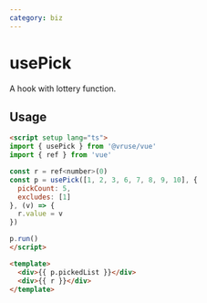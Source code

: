 ```yaml
---
category: biz
---
```


# usePick

A hook with lottery function.

## Usage

```html
<script setup lang="ts">
import { usePick } from '@vruse/vue'
import { ref } from 'vue'

const r = ref<number>(0)
const p = usePick([1, 2, 3, 6, 7, 8, 9, 10], {
  pickCount: 5,
  excludes: [1]
}, (v) => {
  r.value = v
})

p.run()
</script>

<template>
  <div>{{ p.pickedList }}</div>
  <div>{{ r }}</div>
</template>


```
